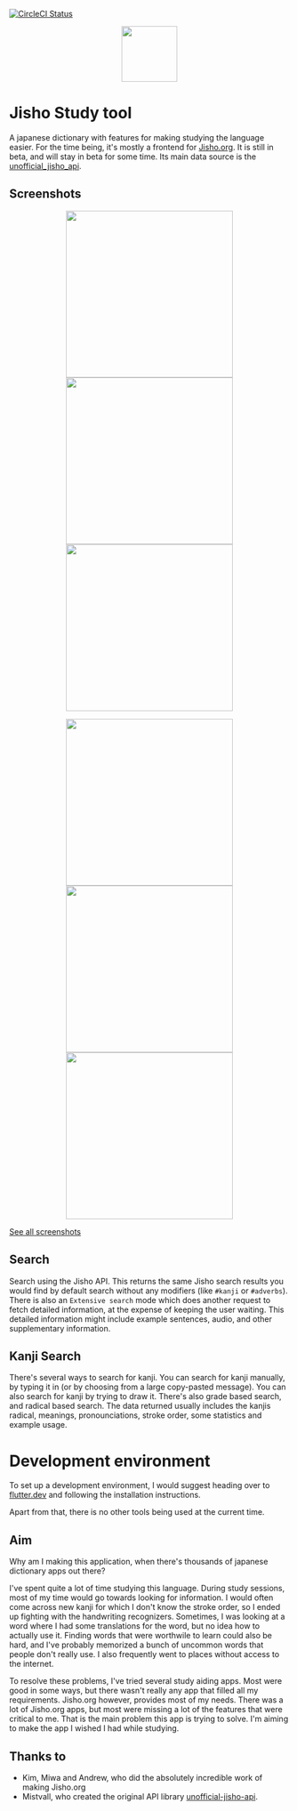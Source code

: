[![CircleCI Status][circleci-badge]][circleci]

<p align="center">
  <img src="assets/images/logo/logo_icon_transparent_green.png" width=100/>

</p>

# Jisho Study tool
A japanese dictionary with features for making studying the language easier. For the time being, it's mostly a frontend for [Jisho.org][jisho]. It is still in beta, and will stay in beta for some time. Its main data source is the [unofficial_jisho_api][unofficial_jisho_api].

## Screenshots

<p align="center">
  <img src=".github/screenshots/search.png" width="300"/>
  <img src=".github/screenshots/kanji_search.png" width="300"/> 
  <img src=".github/screenshots/radical_search.png" width="300"/>
</p>

<p align="center">
  <img src=".github/screenshots/search_result.png" width="300"/>
  <img src=".github/screenshots/kanji_result.png" width="300"/> 
  <img src=".github/screenshots/draw_search.png" width="300"/>
</p>

[See all screenshots][screenshots]

## Search

Search using the Jisho API.
This returns the same Jisho search results you would find by default search without any modifiers (like `#kanji` or `#adverbs`).
There is also an `Extensive search` mode which does another request to fetch detailed information, at the expense of keeping the user waiting.
This detailed information might include example sentences, audio, and other supplementary information.

## Kanji Search

There's several ways to search for kanji.
You can search for kanji manually, by typing it in (or by choosing from a large copy-pasted message).
You can also search for kanji by trying to draw it.
There's also grade based search, and radical based search.
The data returned usually includes the kanjis radical, meanings, pronounciations, stroke order, some statistics and example usage.

# Development environment

To set up a development environment, I would suggest heading over to [flutter.dev][flutter-get-started] and following the installation instructions.

Apart from that, there is no other tools being used at the current time.

## Aim

Why am I making this application, when there's thousands of japanese dictionary apps out there?

I've spent quite a lot of time studying this language.
During study sessions, most of my time would go towards looking for information.
I would often come across new kanji for which I don't know the stroke order, so I ended up fighting with the handwriting recognizers.
Sometimes, I was looking at a word where I had some translations for the word, but no idea how to actually use it.
Finding words that were worthwile to learn could also be hard, and I've probably memorized a bunch of uncommon words that people don't really use.
I also frequently went to places without access to the internet.

To resolve these problems, I've tried several study aiding apps.
Most were good in some ways, but there wasn't really any app that filled all my requirements.
Jisho.org however, provides most of my needs.
There was a lot of Jisho.org apps, but most were missing a lot of the features that were critical to me.
That is the main problem this app is trying to solve.
I'm aiming to make the app I wished I had while studying.

## Thanks to

- Kim, Miwa and Andrew, who did the absolutely incredible work of making Jisho.org
- Mistvall, who created the original API library [unofficial-jisho-api][unofficial-jisho-api].

[circleci-badge]: https://circleci.com/gh/h7x4ABk3g/Jisho-Study-Tool.svg?style=shield
[circleci]: https://app.circleci.com/pipelines/github/h7x4ABk3g/Jisho-Study-Tool
[flutter-get-started]: https://docs.flutter.dev/get-started/install
[jisho]: https://jisho.org
[screenshots]: .github/screenshots/
[unofficial-jisho-api]: https://www.npmjs.com/package/unofficial-jisho-api
[unofficial_jisho_api]: https://pub.dev/packages/unofficial_jisho_api